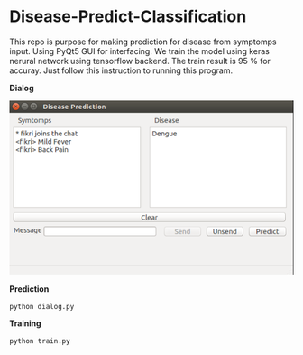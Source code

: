 # Disease-Predict-Classification

This repo is purpose for making prediction for disease from symptomps input. Using PyQt5 GUI for interfacing.
We train the model using keras nerural network using tensorflow backend. The train result is 95 % for accuray.
Just follow this instruction to running this program.

**Dialog**

![alt text](dialog.png)

**Prediction**
```
python dialog.py
```
**Training**
```
python train.py
```
